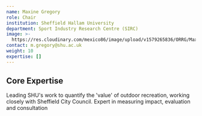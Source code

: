 ```yaml
---
name: Maxine Gregory
role: Chair
institution: Sheffield Hallam University
department: Sport Industry Research Centre (SIRC)
image: >-
  https://res.cloudinary.com/mexico86/image/upload/v1579265836/ORRG/Maxine_Gregory_122943_p8eugc.jpg
contact: m.gregory@shu.ac.uk
weight: 10
expertise: []
---
```


## Core Expertise

Leading SHU's work to quantify the 'value' of outdoor recreation, working
closely with Sheffield City Council. Expert in measuring impact, evaluation
and consultation
